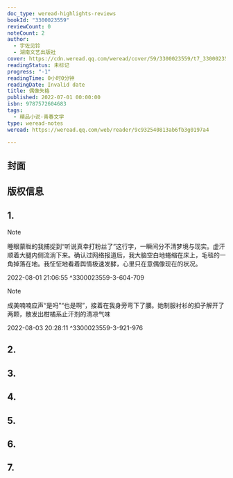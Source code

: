 ```yaml
---
doc_type: weread-highlights-reviews
bookId: "3300023559"
reviewCount: 0
noteCount: 2
author:
  - 宇佐见铃
  - 湖南文艺出版社
cover: https://cdn.weread.qq.com/weread/cover/59/3300023559/t7_3300023559.jpg
readingStatus: 未标记
progress: "-1"
readingTime: 0小时0分钟
readingDate: Invalid date
title: 偶像失格
published: 2022-07-01 00:00:00
isbn: 9787572604683
tags:
  - 精品小说-青春文学
type: weread-notes
weread: https://weread.qq.com/web/reader/9c932540813ab6fb3g0197a4

---
```



## 封面

## 版权信息

## 1.

> [!NOTE] 
> 睡眼蒙眬的我捕捉到“听说真幸打粉丝了”这行字，一瞬间分不清梦境与现实。虚汗顺着大腿内侧流淌下来。确认过网络报道后，我大脑空白地蜷缩在床上，毛毯的一角掉落在地。我怔怔地看着舆情极速发酵，心里只在意偶像现在的状况。
> 
> 2022-08-01 21:06:55 ^3300023559-3-604-709

> [!NOTE] 
> 成美喃喃应声“是吗”“也是啊”，接着在我身旁弯下了腰。她制服衬衫的扣子解开了两颗，散发出柑橘系止汗剂的清凉气味
> 
> 2022-08-03 20:28:11 ^3300023559-3-921-976

## 2.

## 3.

## 4.

## 5.

## 6.

## 7.

